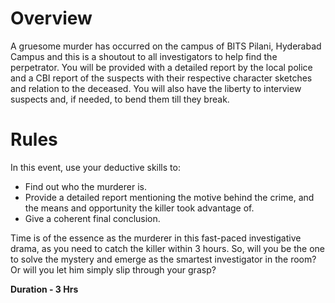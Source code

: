 <!-- TITLE: Sherlocked -->
<!-- SUBTITLE: An investigative journalism event.  -->

# Overview
A gruesome murder has occurred on the campus of BITS Pilani, Hyderabad Campus and this is a shoutout to all investigators to help find the perpetrator. You will be provided with a detailed report by the local police and a CBI report of the suspects with their respective character sketches and relation to the deceased. You will also have the liberty to interview suspects and, if needed, to bend them till they break.


# Rules 
In this event, use your deductive skills to:
- Find out who the murderer is.
- Provide a detailed report mentioning the motive behind the crime, and the means and opportunity the killer took advantage of.
- Give a coherent final conclusion.

Time is of the essence as the murderer in this fast-paced investigative drama, as you need to catch the killer within 3 hours. So, will you be the one to solve the mystery and emerge as the smartest investigator in the room? Or will you let him simply slip through your grasp?

**Duration - 3 Hrs**